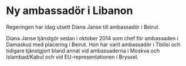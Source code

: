 # Ny ambassadör i Libanon

Regeringen har idag utsett Diana Janse till ambassadör i Beirut.

Diana Janse tjänstgör sedan i oktober 2014 som chef för ambassaden i Damaskus med placering i Beirut. Hon har varit ambassadör i Tbilisi och tidigare tjänstgjort bland annat vid ambassaderna i Moskva och Islambad/Kabul och vid EU-representationen i Bryssel.
